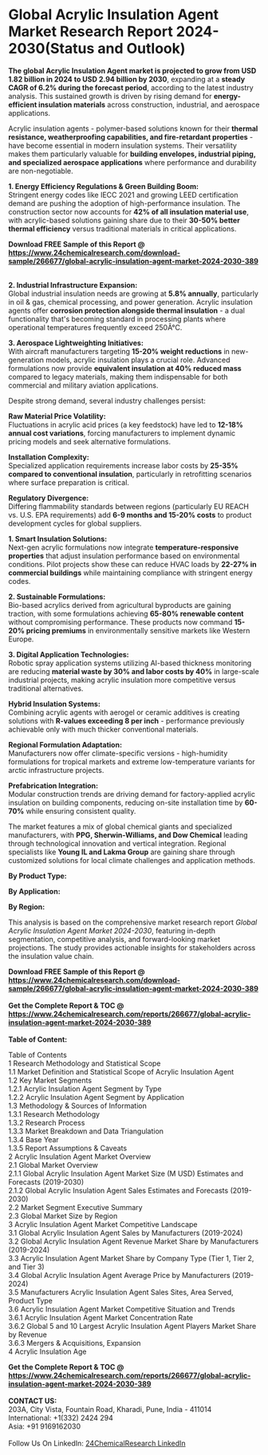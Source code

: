 <h1>Global Acrylic Insulation Agent Market Research Report 2024-2030(Status and Outlook)</h1><p><strong>The global Acrylic Insulation Agent market is projected to grow from USD 1.82 billion in 2024 to USD 2.94 billion by 2030</strong>, expanding at a <strong>steady CAGR of 6.2% during the forecast period</strong>, according to the latest industry analysis. This sustained growth is driven by rising demand for <strong>energy-efficient insulation materials</strong> across construction, industrial, and aerospace applications.</p><p>Acrylic insulation agents - polymer-based solutions known for their <strong>thermal resistance, weatherproofing capabilities, and fire-retardant properties</strong> - have become essential in modern insulation systems. Their versatility makes them particularly valuable for <strong>building envelopes, industrial piping, and specialized aerospace applications</strong> where performance and durability are non-negotiable.</p><p><strong>1. Energy Efficiency Regulations &amp; Green Building Boom:</strong><br>
Stringent energy codes like IECC 2021 and growing LEED certification demand are pushing the adoption of high-performance insulation. The construction sector now accounts for <strong>42% of all insulation material use</strong>, with acrylic-based solutions gaining share due to their <strong>30-50% better thermal efficiency</strong> versus traditional materials in critical applications.</p><div><b>Download FREE Sample of this Report @ 
            <a href="https://www.24chemicalresearch.com/download-sample/266677/global-acrylic-insulation-agent-market-2024-2030-389">
            https://www.24chemicalresearch.com/download-sample/266677/global-acrylic-insulation-agent-market-2024-2030-389</a></b></div><br><p><strong>2. Industrial Infrastructure Expansion:</strong><br>
Global industrial insulation needs are growing at <strong>5.8% annually</strong>, particularly in oil &amp; gas, chemical processing, and power generation. Acrylic insulation agents offer <strong>corrosion protection alongside thermal insulation</strong> - a dual functionality that's becoming standard in processing plants where operational temperatures frequently exceed 250Â°C.</p><p><strong>3. Aerospace Lightweighting Initiatives:</strong><br>
With aircraft manufacturers targeting <strong>15-20% weight reductions</strong> in new-generation models, acrylic insulation plays a crucial role. Advanced formulations now provide <strong>equivalent insulation at 40% reduced mass</strong> compared to legacy materials, making them indispensable for both commercial and military aviation applications.</p><p>Despite strong demand, several industry challenges persist:</p><p><strong>Raw Material Price Volatility:</strong><br>
	Fluctuations in acrylic acid prices (a key feedstock) have led to <strong>12-18% annual cost variations</strong>, forcing manufacturers to implement dynamic pricing models and seek alternative formulations.</p><p><strong>Installation Complexity:</strong><br>
	Specialized application requirements increase labor costs by <strong>25-35% compared to conventional insulation</strong>, particularly in retrofitting scenarios where surface preparation is critical.</p><p><strong>Regulatory Divergence:</strong><br>
	Differing flammability standards between regions (particularly EU REACH vs. U.S. EPA requirements) add <strong>6-9 months and 15-20% costs</strong> to product development cycles for global suppliers.</p><p><strong>1. Smart Insulation Solutions:</strong><br>
Next-gen acrylic formulations now integrate <strong>temperature-responsive properties</strong> that adjust insulation performance based on environmental conditions. Pilot projects show these can reduce HVAC loads by <strong>22-27% in commercial buildings</strong> while maintaining compliance with stringent energy codes.</p><p><strong>2. Sustainable Formulations:</strong><br>
Bio-based acrylics derived from agricultural byproducts are gaining traction, with some formulations achieving <strong>65-80% renewable content</strong> without compromising performance. These products now command <strong>15-20% pricing premiums</strong> in environmentally sensitive markets like Western Europe.</p><p><strong>3. Digital Application Technologies:</strong><br>
Robotic spray application systems utilizing AI-based thickness monitoring are reducing <strong>material waste by 30% and labor costs by 40%</strong> in large-scale industrial projects, making acrylic insulation more competitive versus traditional alternatives.</p><p><strong>Hybrid Insulation Systems:</strong><br>
	Combining acrylic agents with aerogel or ceramic additives is creating solutions with <strong>R-values exceeding 8 per inch</strong> - performance previously achievable only with much thicker conventional materials.</p><p><strong>Regional Formulation Adaptation:</strong><br>
	Manufacturers now offer climate-specific versions - high-humidity formulations for tropical markets and extreme low-temperature variants for arctic infrastructure projects.</p><p><strong>Prefabrication Integration:</strong><br>
	Modular construction trends are driving demand for factory-applied acrylic insulation on building components, reducing on-site installation time by <strong>60-70%</strong> while ensuring consistent quality.</p><p>The market features a mix of global chemical giants and specialized manufacturers, with <strong>PPG, Sherwin-Williams, and Dow Chemical</strong> leading through technological innovation and vertical integration. Regional specialists like <strong>Young IL and Lakma Group</strong> are gaining share through customized solutions for local climate challenges and application methods.</p><p><strong>By Product Type:</strong></p><p><strong>By Application:</strong></p><p><strong>By Region:</strong></p><p>This analysis is based on the comprehensive market research report <em>Global Acrylic Insulation Agent Market 2024-2030</em>, featuring in-depth segmentation, competitive analysis, and forward-looking market projections. The study provides actionable insights for stakeholders across the insulation value chain.</p><div><b>Download FREE Sample of this Report @ 
            <a href="https://www.24chemicalresearch.com/download-sample/266677/global-acrylic-insulation-agent-market-2024-2030-389">
            https://www.24chemicalresearch.com/download-sample/266677/global-acrylic-insulation-agent-market-2024-2030-389</a></b></div><br><div><b>Get the Complete Report & TOC @ 
            <a href="https://www.24chemicalresearch.com/reports/266677/global-acrylic-insulation-agent-market-2024-2030-389">
            https://www.24chemicalresearch.com/reports/266677/global-acrylic-insulation-agent-market-2024-2030-389</a></b></div><br>
            <b>Table of Content:</b><p>Table of Contents<br />
1 Research Methodology and Statistical Scope<br />
1.1 Market Definition and Statistical Scope of Acrylic Insulation Agent<br />
1.2 Key Market Segments<br />
1.2.1 Acrylic Insulation Agent Segment by Type<br />
1.2.2 Acrylic Insulation Agent Segment by Application<br />
1.3 Methodology & Sources of Information<br />
1.3.1 Research Methodology<br />
1.3.2 Research Process<br />
1.3.3 Market Breakdown and Data Triangulation<br />
1.3.4 Base Year<br />
1.3.5 Report Assumptions & Caveats<br />
2 Acrylic Insulation Agent Market Overview<br />
2.1 Global Market Overview<br />
2.1.1 Global Acrylic Insulation Agent Market Size (M USD) Estimates and Forecasts (2019-2030)<br />
2.1.2 Global Acrylic Insulation Agent Sales Estimates and Forecasts (2019-2030)<br />
2.2 Market Segment Executive Summary<br />
2.3 Global Market Size by Region<br />
3 Acrylic Insulation Agent Market Competitive Landscape<br />
3.1 Global Acrylic Insulation Agent Sales by Manufacturers (2019-2024)<br />
3.2 Global Acrylic Insulation Agent Revenue Market Share by Manufacturers (2019-2024)<br />
3.3 Acrylic Insulation Agent Market Share by Company Type (Tier 1, Tier 2, and Tier 3)<br />
3.4 Global Acrylic Insulation Agent Average Price by Manufacturers (2019-2024)<br />
3.5 Manufacturers Acrylic Insulation Agent Sales Sites, Area Served, Product Type<br />
3.6 Acrylic Insulation Agent Market Competitive Situation and Trends<br />
3.6.1 Acrylic Insulation Agent Market Concentration Rate<br />
3.6.2 Global 5 and 10 Largest Acrylic Insulation Agent Players Market Share by Revenue<br />
3.6.3 Mergers & Acquisitions, Expansion<br />
4 Acrylic Insulation Age</p><div><b>Get the Complete Report & TOC @ 
            <a href="https://www.24chemicalresearch.com/reports/266677/global-acrylic-insulation-agent-market-2024-2030-389">
            https://www.24chemicalresearch.com/reports/266677/global-acrylic-insulation-agent-market-2024-2030-389</a></b></div><br><b>CONTACT US:</b><br>
            203A, City Vista, Fountain Road, Kharadi, Pune, India - 411014<br>
            International: +1(332) 2424 294<br>
            Asia: +91 9169162030 <br><br>
            Follow Us On LinkedIn: <a href="https://www.linkedin.com/company/24chemicalresearch/">24ChemicalResearch LinkedIn</a>